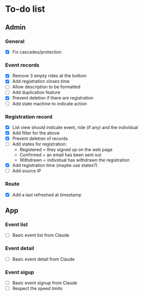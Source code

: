 # To-do list

## Admin

### General

 - [x] Fix cascades/protection
 
### Event records

 - [x] Remove 3 empty rides at the bottom
 - [x] Add registration closes time
 - [ ] Allow description to be formatted
 - [ ] Add duplication feature
 - [x] Prevent deletion if there are registration
 - [ ] Add state machine to indicate action
 
### Registration record

 - [x] List view should indicate event, ride (if any) and the individual
 - [x] Add filter for the above
 - [x] Prevent deletion of records
 - [ ] Add states for registration:
   - Registered = they signed up on the web page
   - Confirmed = an email has been sent out
   - Withdrawn = individual has withdrawn the registration
 - [x] Add registration time (maybe use states?)
 - [ ] Add source IP

### Route

 - [x] Add a last refreshed at timestamp

## App

### Event list

 - [ ] Basic event list from Claude

### Event detail

 - [ ] Basic event detail from Claude

### Event sigup

 - [ ] Basic event signup from Claude
 - [ ] Respect the speed limits